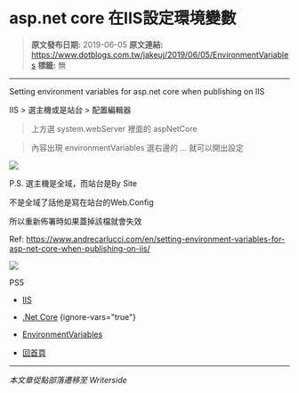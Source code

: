 # asp.net core 在IIS設定環境變數

> **原文發布日期:** 2019-06-05
> **原文連結:** https://www.dotblogs.com.tw/jakeuj/2019/06/05/EnvironmentVariables
> **標籤:** 無

---

Setting environment variables for asp.net core when publishing on IIS

IIS > 選主機或是站台 > 配置編輯器

> 上方選 system.webServer 裡面的 aspNetCore

> 內容出現 environmentVariables 選右邊的 ... 就可以開出設定

![](https://dotblogsfile.blob.core.windows.net/user/jakeuj/63e6f4fa-fcb4-4ac8-89c7-e06a1cd6fca0/1559740300_73616.PNG)

P.S. 選主機是全域，而站台是By Site

不是全域了話他是寫在站台的Web.Config

所以重新佈署時如果蓋掉該檔就會失效

Ref: <https://www.andrecarlucci.com/en/setting-environment-variables-for-asp-net-core-when-publishing-on-iis/>

![](https://card.psnprofiles.com/1/jakeuj.png)

PS5

* [IIS](/jakeuj/Tags?qq=IIS)
* [.Net Core](/jakeuj/Tags?qq=.Net%20Core)
{ignore-vars="true"}
* [EnvironmentVariables](/jakeuj/Tags?qq=EnvironmentVariables)

* [回首頁](/jakeuj)

---

*本文章從點部落遷移至 Writerside*
